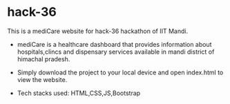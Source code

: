 # hack-36
This is a mediCare website for hack-36 hackathon of IIT Mandi.

* mediCare is a healthcare dashboard that provides information about hospitals,clincs and dispensary services available in mandi district of himachal pradesh.

* Simply download the project to your local device and open index.html to view the website.

* Tech stacks used: HTML,CSS,JS,Bootstrap
